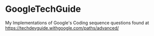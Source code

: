 # GoogleTechGuide
My Implementations of Google's Coding sequence questions found at https://techdevguide.withgoogle.com/paths/advanced/
